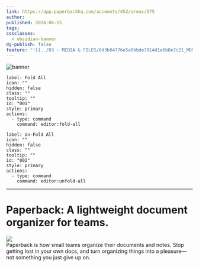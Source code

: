 ```yaml
---
link: https://app.paperbackhq.com/accounts/452/areas/575
author: 
published: 2024-06-15
tags: 
cssclasses:
  - obsidian-banner
dg-publish: false
feature: "![[../03 - MEDIA & FILES/8d3b04776e5a0bbde7914d1e6b8e7c21_MD5.png]]"
---
```


![banner](../03%20-%20MEDIA%20&%20FILES/8d3b04776e5a0bbde7914d1e6b8e7c21_MD5.png)


```meta-bind-button
label: Fold All
icon: ""
hidden: false
class: ""
tooltip: ""
id: "001"
style: primary
actions:
  - type: command
    command: editor:fold-all
```

```meta-bind-button
label: Un-Fold All
icon: ""
hidden: false
class: ""
tooltip: ""
id: "002"
style: primary
actions:
  - type: command
    command: editor:unfold-all
```

---
#  Paperback: A lightweight document organizer for teams. 
![](../03%20-%20MEDIA%20&%20FILES/8d3b04776e5a0bbde7914d1e6b8e7c21_MD5.png)  
Paperback is how small teams organize their documents and notes. Stop getting lost in your own docs, and turn organizing things into a pleasure—not something you just give up on.